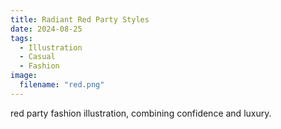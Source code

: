```yaml
---
title: Radiant Red Party Styles
date: 2024-08-25
tags:
  - Illustration
  - Casual
  - Fashion
image:
  filename: "red.png"
---
```


red party fashion illustration, combining confidence and luxury.

<!--more-->
